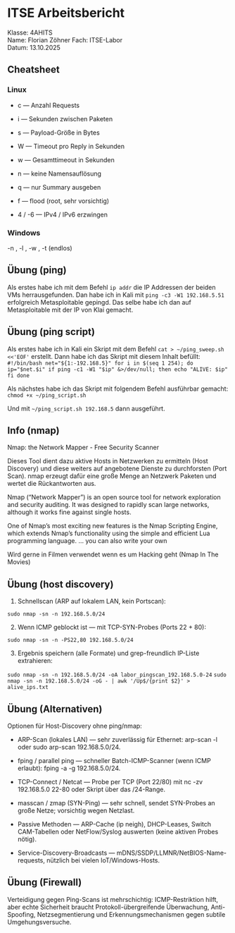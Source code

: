 # ITSE Arbeitsbericht

Klasse: 4AHITS  
Name: Florian Zöhner 
Fach: ITSE-Labor   
Datum: 13.10.2025     
 
## Cheatsheet
### Linux
 
- c <count> — Anzahl Requests
 
- i <interval> — Sekunden zwischen Paketen
 
- s <size> — Payload-Größe in Bytes
 
- W <timeout> — Timeout pro Reply in Sekunden
 
- w <deadline> — Gesamttimeout in Sekunden
 
- n — keine Namensauflösung
 
- q — nur Summary ausgeben
 
- f — flood (root, sehr vorsichtig)
 
- 4 / -6 — IPv4 / IPv6 erzwingen

### Windows
 
-n <count>, -l <size>, -w <timeout-ms>, -t (endlos)



## Übung (ping)

Als erstes habe ich mit dem Befehl `ip addr` die IP Addressen der beiden VMs herrausgefunden.
Dan habe ich in Kali mit `ping -c3 -W1 192.168.5.51` erfolgreich Metasploitable gepingd.
Das selbe habe ich dan auf Metasploitable mit der IP von Klai gemacht.



## Übung (ping script)

Als erstes habe ich in Kali ein Skript mit dem Befehl `cat > ~/ping_sweep.sh <<'EOF'` erstellt.
Dann habe ich das Skript mit diesem Inhalt befüllt:
`#!/bin/bash
net="${1:-192.168.5}"
for i in $(seq 1 254); do
  ip="$net.$i"
  if ping -c1 -W1 "$ip" &>/dev/null; then
    echo "ALIVE: $ip"
  fi
done`

Als nächstes habe ich das Skript mit folgendem Befehl ausführbar gemacht:
`chmod +x ~/ping_script.sh`

Und mit `~/ping_script.sh 192.168.5` dann ausgeführt.


## Info (nmap)
Nmap: the Network Mapper - Free Security Scanner

Dieses Tool dient dazu aktive Hosts in Netzwerken zu ermitteln (Host Discovery) und diese weiters auf angebotene Dienste zu durchforsten (Port Scan). nmap erzeugt dafür eine große Menge an Netzwerk Paketen und wertet die Rückantworten aus.

Nmap (“Network Mapper”) is an open source tool for network exploration and security auditing. It was designed to rapidly scan large networks, although it works fine against single hosts.

One of Nmap’s most exciting new features is the Nmap Scripting Engine, which extends Nmap’s functionality using the simple and efficient Lua programming language. … you can also write your own

Wird gerne in Filmen verwendet wenn es um Hacking geht (Nmap In The Movies)


## Übung (host discovery)

1) Schnellscan (ARP auf lokalem LAN, kein Portscan):

`sudo nmap -sn -n 192.168.5.0/24`


2) Wenn ICMP geblockt ist — mit TCP-SYN-Probes (Ports 22 + 80):

`sudo nmap -sn -n -PS22,80 192.168.5.0/24`


3) Ergebnis speichern (alle Formate) und grep-freundlich IP-Liste extrahieren:

`sudo nmap -sn -n 192.168.5.0/24 -oA labor_pingscan_192.168.5.0-24`
`sudo nmap -sn -n 192.168.5.0/24 -oG - | awk '/Up$/{print $2}' > alive_ips.txt`

## Übung (Alternativen)

Optionen für Host-Discovery ohne ping/nmap:

- ARP-Scan (lokales LAN) — sehr zuverlässig für Ethernet: arp-scan -l oder sudo arp-scan 192.168.5.0/24.

- fping / parallel ping — schneller Batch-ICMP-Scanner (wenn ICMP erlaubt): fping -a -g 192.168.5.0/24.

- TCP-Connect / Netcat — Probe per TCP (Port 22/80) mit nc -zv 192.168.5.0 22-80 oder Skript über das /24-Range.

- masscan / zmap (SYN-Ping) — sehr schnell, sendet SYN-Probes an große Netze; vorsichtig wegen Netzlast.

- Passive Methoden — ARP-Cache (ip neigh), DHCP-Leases, Switch CAM-Tabellen oder NetFlow/Syslog auswerten (keine aktiven Probes nötig).

- Service-Discovery-Broadcasts — mDNS/SSDP/LLMNR/NetBIOS-Name-requests, nützlich bei vielen IoT/Windows-Hosts.


## Übung (Firewall)

Verteidigung gegen Ping-Scans ist mehrschichtig: ICMP-Restriktion hilft, aber echte Sicherheit braucht Protokoll-übergreifende Überwachung, Anti-Spoofing, Netzsegmentierung und Erkennungsmechanismen gegen subtile Umgehungsversuche.



